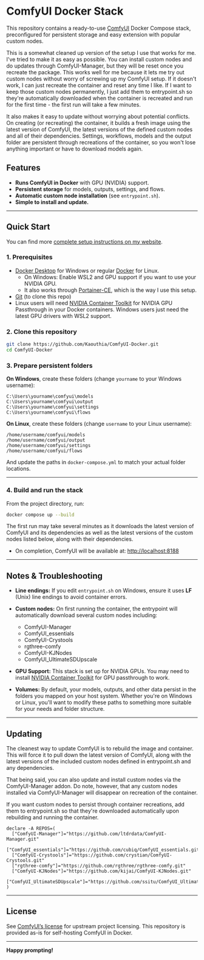 # ComfyUI Docker Stack

This repository contains a ready-to-use [ComfyUI](https://github.com/comfyanonymous/ComfyUI) Docker Compose stack, preconfigured for persistent storage and easy extension with popular custom nodes.

This is a somewhat cleaned up version of the setup I use that works for me. I've tried to make it as easy as possible. You can install custom nodes and do updates through ComfyUI-Manager, but they will be reset once you recreate the package. This works well for me because it lets me try out custom nodes without worry of screwing up my ComfyUI setup. If it doesn't work, I can just recreate the container and reset any time I like. If I want to keep those custom nodes permanently, I just add them to entrypoint.sh so they're automatically downloaded when the container is recreated and run for the first time - the first run will take a few minutes.

It also makes it easy to update without worrying about potential conflicts. On creating (or recreating) the container, it builds a fresh image using the latest version of ComfyUI, the latest versions of the defined custom nodes and all of their dependencies. Settings, workflows, models and the output folder are persistent through recreations of the container, so you won't lose anything important or have to download models again.

## Features

- **Runs ComfyUI in Docker** with GPU (NVIDIA) support.
- **Persistent storage** for models, outputs, settings, and flows.
- **Automatic custom node installation** (see `entrypoint.sh`).
- **Simple to install and update.**

---

## Quick Start

You can find more [complete setup instructions on my website](https://www.johnaldred.com/running-comfyui-in-docker-on-windows-or-linux/).

### **1. Prerequisites**

- [Docker Desktop](https://www.docker.com/products/docker-desktop/) for Windows or regular [Docker](https://docs.docker.com/desktop/setup/install/linux/) for Linux.
  - On Windows: Enable WSL2 and GPU support if you want to use your NVIDIA GPU.
  - It also works through [Portainer-CE](https://hub.docker.com/r/portainer/portainer-ce), which is the way I use this setup.
- [Git](https://git-scm.com/) (to clone this repo)
- Linux users will need [NVIDIA Container Toolkit](https://docs.nvidia.com/datacenter/cloud-native/container-toolkit/latest/install-guide.html) for NVIDIA GPU Passthrough in your Docker containers. Windows users just need the latest GPU drivers with WSL2 support.

### **2. Clone this repository**

```sh
git clone https://github.com/Kaouthia/ComfyUI-Docker.git
cd ComfyUI-Docker
```

### **3. Prepare persistent folders**

**On Windows**, create these folders (change `yourname` to your Windows username):

```
C:\Users\yourname\comfyui\models
C:\Users\yourname\comfyui\output
C:\Users\yourname\comfyui\settings
C:\Users\yourname\comfyui\flows
```

**On Linux**, create these folders (change `username` to your Linux username):
```
/home/username/comfyui/models
/home/username/comfyui/output
/home/username/comfyui/settings
/home/username/comfyui/flows
```

And update the paths in `docker-compose.yml` to match your actual folder locations.

---

### **4. Build and run the stack**

From the project directory, run:

```sh
docker compose up --build
```

The first run may take several minutes as it downloads the latest version of ComfyUI and its dependencies as well as the latest versions of the custom nodes listed below, along with their dependencies.

* On completion, ComfyUI will be available at: [http://localhost:8188](http://localhost:8188)

---

## **Notes & Troubleshooting**

* **Line endings:**
  If you edit `entrypoint.sh` on Windows, ensure it uses **LF** (Unix) line endings to avoid container errors.

* **Custom nodes:**
  On first running the container, the entrypoint will automatically download several custom nodes including:
  
  - ComfyUI-Manager
  - ComfyUI_essentials
  - ComfyUI-Crystools
  - rgthree-comfy
  - ComfyUI-KJNodes
  - ComfyUI_UltimateSDUpscale

* **GPU Support:**
  This stack is set up for NVIDIA GPUs. You may need to install [NVIDIA Container Toolkit](https://docs.nvidia.com/datacenter/cloud-native/container-toolkit/install-guide.html) for GPU passthrough to work.

* **Volumes:**
  By default, your models, outputs, and other data persist in the folders you mapped on your host system. Whether you're on Windows or Linux, you'll want to modify these paths to something more suitable for your needs and folder structure.

---

## **Updating**

The cleanest way to update ComfyUI is to rebuild the image and container. This will force it to pull down the latest version of ComfyUI, along with the latest versions of the included custom nodes defined in entrypoint.sh and any dependencies.

That being said, you can also update and install custom nodes via the ComfyUI-Manager addon. Do note, however, that any custom nodes installed via ComfyUI-Manager will disappear on recreation of the container.

If you want custom nodes to persist through container recreations, add them to entrypoint.sh so that they're downloaded automatically upon rebuilding and running the container.

```
declare -A REPOS=(
  ["ComfyUI-Manager"]="https://github.com/ltdrdata/ComfyUI-Manager.git"
  ["ComfyUI_essentials"]="https://github.com/cubiq/ComfyUI_essentials.git"
  ["ComfyUI-Crystools"]="https://github.com/crystian/ComfyUI-Crystools.git"
  ["rgthree-comfy"]="https://github.com/rgthree/rgthree-comfy.git"
  ["ComfyUI-KJNodes"]="https://github.com/kijai/ComfyUI-KJNodes.git"
  ["ComfyUI_UltimateSDUpscale"]="https://github.com/ssitu/ComfyUI_UltimateSDUpscale.git"
)
```

---

## **License**

See [ComfyUI’s license](https://github.com/comfyanonymous/ComfyUI/blob/master/LICENSE) for upstream project licensing.
This repository is provided as-is for self-hosting ComfyUI in Docker.

---

**Happy prompting!**
